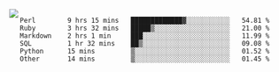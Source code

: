 

<a href="https://github.com/anuraghazra/github-readme-stats">
  <img align="left" src="https://github-readme-stats.vercel.app/api?username=kfly8&count_private=true&show_icons=true&theme=calm" />
</a>


<!--START_SECTION:waka-->

```text
Perl        9 hrs 15 mins   █████████████▓░░░░░░░░░░░   54.81 %
Ruby        3 hrs 32 mins   █████▒░░░░░░░░░░░░░░░░░░░   21.00 %
Markdown    2 hrs 1 min     ███░░░░░░░░░░░░░░░░░░░░░░   11.99 %
SQL         1 hr 32 mins    ██▒░░░░░░░░░░░░░░░░░░░░░░   09.08 %
Python      15 mins         ▒░░░░░░░░░░░░░░░░░░░░░░░░   01.52 %
Other       14 mins         ▒░░░░░░░░░░░░░░░░░░░░░░░░   01.45 %
```

<!--END_SECTION:waka-->
